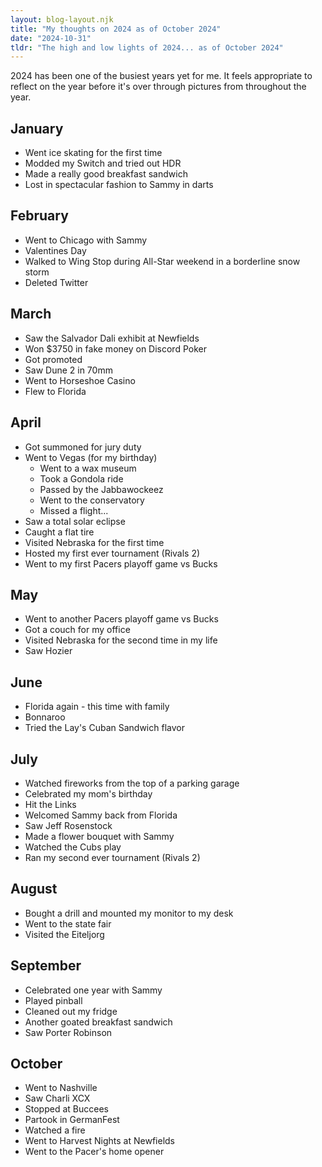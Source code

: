 ```yaml
---
layout: blog-layout.njk
title: "My thoughts on 2024 as of October 2024"
date: "2024-10-31"
tldr: "The high and low lights of 2024... as of October 2024"
---
```


2024 has been one of the busiest years yet for me. It feels appropriate to reflect on the year before it's over through
pictures from throughout the year.

## January
* Went ice skating for the first time
* Modded my Switch and tried out HDR
* Made a really good breakfast sandwich
* Lost in spectacular fashion to Sammy in darts

## February
* Went to Chicago with Sammy
* Valentines Day
* Walked to Wing Stop during All-Star weekend in a borderline snow storm
* Deleted Twitter

## March
* Saw the Salvador Dali exhibit at Newfields
* Won $3750 in fake money on Discord Poker
* Got promoted
* Saw Dune 2 in 70mm
* Went to Horseshoe Casino
* Flew to Florida

## April
* Got summoned for jury duty
* Went to Vegas (for my birthday)
    * Went to a wax museum
    * Took a Gondola ride
    * Passed by the Jabbawockeez
    * Went to the conservatory
    * Missed a flight...
* Saw a total solar eclipse 
* Caught a flat tire
* Visited Nebraska for the first time
* Hosted my first ever tournament (Rivals 2)
* Went to my first Pacers playoff game vs Bucks

## May
* Went to another Pacers playoff game vs Bucks
* Got a couch for my office
* Visited Nebraska for the second time in my life
* Saw Hozier

## June
* Florida again - this time with family
* Bonnaroo
* Tried the Lay's Cuban Sandwich flavor 

## July
* Watched fireworks from the top of a parking garage
* Celebrated my mom's birthday
* Hit the Links
* Welcomed Sammy back from Florida
* Saw Jeff Rosenstock
* Made a flower bouquet with Sammy
* Watched the Cubs play
* Ran my second ever tournament (Rivals 2)

## August
* Bought a drill and mounted my monitor to my desk
* Went to the state fair
* Visited the Eiteljorg

## September
* Celebrated one year with Sammy
* Played pinball
* Cleaned out my fridge
* Another goated breakfast sandwich
* Saw Porter Robinson

## October
* Went to Nashville
* Saw Charli XCX
* Stopped at Buccees
* Partook in GermanFest
* Watched a fire
* Went to Harvest Nights at Newfields
* Went to the Pacer's home opener

